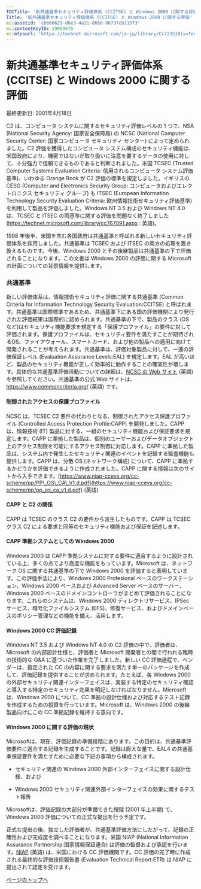 ```yaml
---
TOCTitle: '新共通基準セキュリティ評価体系 (CCITSE) と Windows 2000 に関する評価'
Title: '新共通基準セキュリティ評価体系 (CCITSE) と Windows 2000 に関する評価'
ms:assetid: 'cb666629-d6e3-4a21-866d-96737cb115f3'
ms:contentKeyID: 19869675
ms:mtpsurl: 'https://technet.microsoft.com/ja-jp/library/Cc723510(v=TechNet.10)'
---
```


新共通基準セキュリティ評価体系 (CCITSE) と Windows 2000 に関する評価
====================================================================

最終更新日: 2001年4月18日

C2 は、コンピュータ システムに関するセキュリティ評価レベルの 1 つで、NSA (National Security Agency: 国家安全保障局) の NCSC (National Computer Security Center: 国家コンピュータ セキュリティ センター) によって定められました。C2 評価を獲得したコンピュータ システム構成のセキュリティ機能は、米国政府により、機密ではないが取り扱いに注意を要するデータの使用に対して、十分強力で信頼できるものであると判断されました。米国 TCSEC (Trusted Computer Systems Evaluation Criteria: 信用されるコンピュータ システム評価基準)、いわゆる Orange Book が C2 評価の標準を規定しました。イギリスの CESG (Computer and Electronics Security Group: コンピュータおよびエレクトロニクス セキュリティ グループ) も ITSEC (European Information Technology Security Evaluation Criteria: 欧州情報技術セキュリティ評価基準) を利用して製品を評価しました。Windows NT 3.5 および Windows NT 4.0 は、TCSEC と ITSEC の両基準に関する評価を問題なく終了しました (<https://technet.microsoft.com/library/cc767091.aspx> : 英語)。

1998 年後半、米国を含む各国政府は共通基準と呼ばれる新しいセキュリティ評価体系を採用しました。共通基準は TCSEC および ITSEC の両方の処理を置き換えるものです。今後、Windows 2000 とその後継製品は共通基準の下で評価されることになります。この文書は Windows 2000 の評価に関する Microsoft の計画についての背景情報を提供します。

### 共通基準

新しい評価体系は、情報技術セキュリティ評価に関する共通基準 (Common Criteria for Information Technology Security Evaluation:CCITSE) と呼ばれます。共通基準は国際標準であるため、共通基準下にある国の評価機関により発行された評価結果は国際的に認められます。共通基準の下で、製品のクラス (OS など)はセキュリティ機能要求を規定する「保護プロファイル」の要件に対して評価されます。保護プロファイルは、セキュリティ要件を満たすことが期待されるOS、ファイアウォール、スマートカード、および他の製品への適用に向けて開発されることが考えられます。共通基準は、評価対象製品に対して、一連の評価保証レベル (Evaluation Assurance Levels:EAL) を規定します。EAL が高いほど、製品のセキュリティ機能が正しく効率的に動作することの確実性が増します。具体的な共通基準評価活動についての詳細は、[NCSC の Web サイト](https://www.niap-ccevs.org/) (英語) を参照してください。共通基準の公式 Web サイトは、<https://www.commoncriteria.org/> (英語) です。

#### 制御されたアクセスの保護プロファイル

NCSC は、TCSEC C2 要件の代わりとなる、制御されたアクセス保護プロファイル (Controlled Access Protection Profile:CAPP) を開発しました。CAPP は、情報技術 (IT) 製品に対する、一組のセキュリティ機能および保証要求を規定します。CAPP に準拠した製品は、個別のユーザーおよびデータオブジェクト上のアクセス制限を可能にするアクセス制御に対応します。CAPP に準拠した製品は、システム内で発生したセキュリティ関連のイベントを記録する監査機能も提供します。CAPP は、分散 OS (ネットワーク構成) について、CAPP に準拠するかどうかを評価できるように作成されました。CAPP に関する情報は次のサイトから入手できます。[https://www.niap-ccevs.org/cc-scheme/pp/PP\_OS\_CA\_V1.d.pdf](https://www.niap-ccevs.org/cc-scheme/pp/pp_os_ca_v1.d.pdf) (英語)

#### CAPP と C2 の関係

CAPP は TCSEC のクラス C2 の要件から派生したものです。CAPP は TCSEC クラス C2 による要求と同等のセキュリティ機能および保証を記述します。

#### CAPP 準拠システムとしての Windows 2000

Windows 2000 は CAPP 準拠システムに対する要件に適合するように設計されている上、多くの点でより高度な機能をもっています。Microsoft は、ネットワーク OS に関する共通基準の下で Windows 2000 を評価すると表明しています。この評価手法により、Windows 2000 Profesional ベースのワークステーション、Windows 2000 ベースおよび Advanced Server ベースのサーバー、Windows 2000 ベースのドメインコントローラがまとめて評価されることになります。これらのシステムは、Windows 2000 ディレクトリサービス、IPSec サービス、暗号化ファイルシステム (EFS)、修復サービス、およびドメインベースのポリシー管理などの機能を備え、活用します。

#### Windows 2000 CC 評価記録

Windows NT 3.5 および Windows NT 4.0 の C2 評価の中で、評価者は、Microsoft の内部設計仕様と、評価者と Microsoft 開発者との間で行われる臨時の技術的な Q&A に基づいた作業を完了しました。新しい CC 評価過程で、ベンダーは、指定された CC の内容に関する要求を満たす単一のパッケージを作成して、評価記録を提供することが求められます。たとえば、各 Windows 2000 の外部セキュリティ関連インターフェイスは、実装する特定のセキュリティ確認と導入する特定のセキュリティ効果を明記しなければなりません。Microsoft は、Windows 2000 について、CC 準拠の設計仕様および対応するテスト記録を作成するための投資を行っています。Microsoft は、Windows 2000 の後継製品向けにこの CC 準拠記録を維持する意向です。

#### Windows 2000 に関する評価の現状

Microsoftは、現在、評価記録の準備段階にあります。この目的は、共通基準評価要件に適合する記録を生成することです。記録は膨大な量で、EAL4 の共通基準保証要件を満たすために必要な下記の事項から構成されます。

-   セキュリティ関連の Windows 2000 外部インターフェイスに関する設計仕様、および


-   Windows 2000 セキュリティ関連外部インターフェイスの効果に関するテスト報告


Microsoftは、評価記録の大部分が準備できた段階 (2001 年上半期) で、Windows 2000 評価についての正式な提出を行う予定です。

正式な提出の後、独立した評価者が、共通基準評価方法にしたがって、記録の正確性および完成度を調べることになります。米国 NIAP (National Information Assurance Partnership:国家情報保証連合) は評価の監督および承認を行います。[NIAP](https://www.niap-ccevs.org/cc-scheme/getting-product-evaluated.cfm) (英語) は、米国における CC 評価機関です。CC 評価の完了時に作成される最終的な評価技術報告書 (Evaluation Technical Report:ETR) は NIAP に提出されて認定を受けます。

[](#mainsection)[ページのトップへ](#mainsection)
